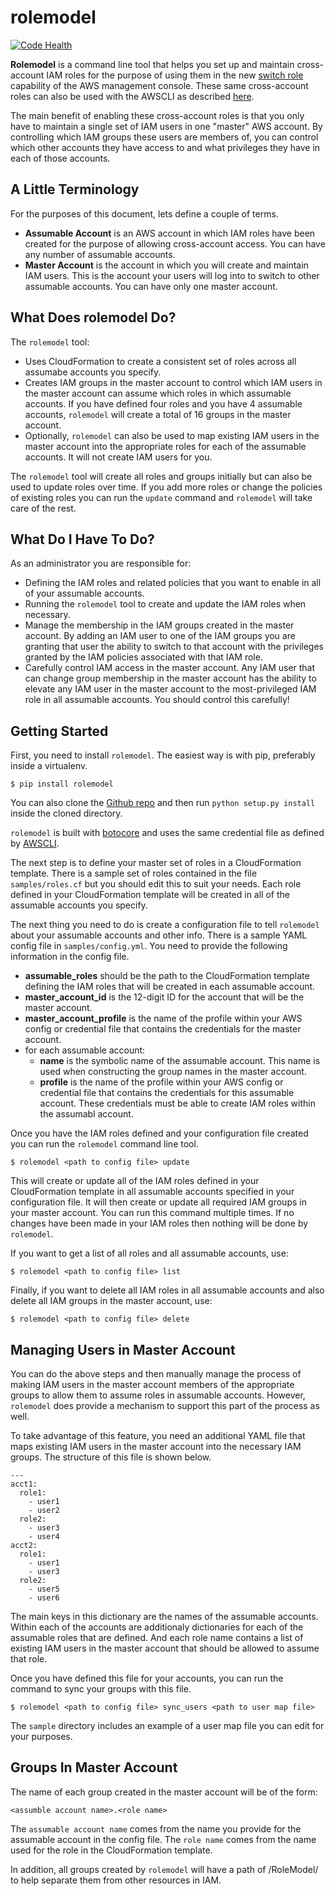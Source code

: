 rolemodel
=========

[![Code Health](https://landscape.io/github/scopely-devops/rolemodel/master/landscape.svg)](https://landscape.io/github/scopely-devops/rolemodel/master)

**Rolemodel** is a command line tool that helps you set up and maintain
cross-account IAM roles for the purpose of using them in the new
[switch role](https://aws.amazon.com/blogs/aws/new-cross-account-access-in-the-aws-management-console/)
capability of the AWS management console.  These same cross-account roles
can also be used with the AWSCLI as described
[here](http://lexical.scopely.com/2015/01/09/switching-roles/).

The main benefit of enabling these cross-account roles is that you only
have to maintain a single set of IAM users in one "master" AWS account.
By controlling which IAM groups these users are members of, you can control
which other accounts they have access to and what privileges they have
in each of those accounts.

A Little Terminology
--------------------

For the purposes of this document, lets define a couple of terms.

* **Assumable Account** is an AWS account in which IAM roles have been created
  for the purpose of allowing cross-account access.  You can have any number of
  assumable accounts.
* **Master Account** is the account in which you will create and maintain IAM
  users.  This is the account your users will log into to switch to other
  assumable accounts.  You can have only one master account.

What Does rolemodel Do?
-----------------------

The ``rolemodel`` tool:

* Uses CloudFormation to create a consistent set of roles across all assumabe
  accounts you specify.
* Creates IAM groups in the master account to control which IAM users in the
  master account can assume which roles in which assumable accounts.  If you
  have defined four roles and you have 4 assumable accounts, ``rolemodel`` will
  create a total of 16 groups in the master account.
* Optionally, ``rolemodel`` can also be used to map existing IAM users in the
  master account into the appropriate roles for each of the assumable
  accounts.  It will not create IAM users for you.

The ``rolemodel`` tool will create all roles and groups initially but can also
be used to update roles over time.  If you add more roles or change the
policies of existing roles you can run the ``update`` command and ``rolemodel``
will take care of the rest.

What Do I Have To Do?
---------------------

As an administrator you are responsible for:

* Defining the IAM roles and related policies that you want to enable in all of
  your assumable accounts.
* Running the ``rolemodel`` tool to create and update the IAM roles when
  necessary.
* Manage the membership in the IAM groups created in the master account.  By
  adding an IAM user to one of the IAM groups you are granting that user the
  ability to switch to that account with the privileges granted by the IAM
  policies associated with that IAM role.
* Carefully control IAM access in the master account.  Any IAM user that can
  change group membership in the master account has the ability to elevate any
  IAM user in the master account to the most-privileged IAM role in all
  assumable accounts.  You should control this carefully!

Getting Started
---------------

First, you need to install ``rolemodel``.  The easiest way is with pip,
preferably inside a virtualenv.

    $ pip install rolemodel

You can also clone the
[Github repo](https://github.com/scopely-devops/rolemodel) and then run
``python setup.py install`` inside the cloned directory.

``rolemodel`` is built with [botocore](https://github.com/boto/botocore) and
uses the same credential file as defined by
[AWSCLI](https://github.com/aws/aws-cli).

The next step is to define your master set of roles in a CloudFormation
template.  There is a sample set of roles contained in the file
``samples/roles.cf`` but you should edit this to suit your needs.  Each role
defined in your CloudFormation template will be created in all of the assumable
accounts you specify.

The next thing you need to do is create a configuration file to tell
``rolemodel`` about your assumable accounts and other info.  There is a sample
YAML config file in ``samples/config.yml``.  You need to provide the following
information in the config file.

* **assumable_roles** should be the path to the CloudFormation template
  defining the IAM roles that will be created in each assumable account.
* **master_account_id** is the 12-digit ID for the account that will be the
  master account.
* **master_account_profile** is the name of the profile within your AWS config
  or credential file that contains the credentials for the master account.
* for each assumable account:
    * **name** is the symbolic name of the assumable account.  This name is used
    when constructing the group names in the master account.
    * **profile** is the name of the profile within your AWS config or
    credential file that contains the credentials for this assumable account.
    These credentials must be able to create IAM roles within the assumabl
    account.

Once you have the IAM roles defined and your configuration file created you can
run the ``rolemodel`` command line tool.

    $ rolemodel <path to config file> update

This will create or update all of the IAM roles defined in your CloudFormation
template in all assumable accounts specified in your configuration file.  It
will then create or update all required IAM groups in your master account.  You
can run this command multiple times.  If no changes have been made in your IAM
roles then nothing will be done by ``rolemodel``.

If you want to get a list of all roles and all assumable accounts, use:

    $ rolemodel <path to config file> list

Finally, if you want to delete all IAM roles in all assumable accounts and also
delete all IAM groups in the master account, use:

    $ rolemodel <path to config file> delete

Managing Users in Master Account
--------------------------------

You can do the above steps and then manually manage the process of making IAM
users in the master account members of the appropriate groups to allow them to
assume roles in assumable accounts.  However, ``rolemodel`` does provide a
mechanism to support this part of the process as well.

To take advantage of this feature, you need an additional YAML file that maps
existing IAM users in the master account into the necessary IAM groups.  The
structure of this file is shown below.

    ---
    acct1:
      role1:
        - user1
        - user2
      role2:
        - user3
        - user4
    acct2:
      role1:
        - user1
        - user3
      role2:
        - user5
        - user6

The main keys in this dictionary are the names of the assumable accounts.
Within each of the accounts are additionaly dictionaries for each of the
assumable roles that are defined.  And each role name contains a list of
existing IAM users in the master account that should be allowed to assume that
role.

Once you have defined this file for your accounts, you can run the command to
sync your groups with this file.

    $ rolemodel <path to config file> sync_users <path to user map file>

The ``sample`` directory includes an example of a user map file you can edit
for your purposes.

Groups In Master Account
------------------------

The name of each group created in the master account will be of the form:

    <assumble account name>.<role name>

The ``assumable account name`` comes from the name you provide for the
assumable account in the config file.  The ``role name`` comes from the name
used for the role in the CloudFormation template.

In addition, all groups created by ``rolemodel`` will have a path of
/RoleModel/ to help separate them from other resources in IAM.
